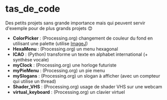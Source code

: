 # tas_de_code

Des petits projets sans grande importance mais qui peuvent servir d'exemple pour de plus grands projets :blush:

* **ColorPicker** : (Processing.org) changement de couleur du fond en utilisant une palette (utilise [ImageJ](https://imagej.nih.gov/ij))
* **HexaMenu** : (Processing.org) un menu hexagonal
* **ICAO** : (Python) transforme un texte en alphabet international (+ synthèse vocale)
* **myClock** : (Processing.org) une horloge futuriste
* **myPieMenu** : (Processing.org) un pie menu
* **mySlogans** : (Processing.org) un slogan à afficher (avec un compteur qui utilise un thread)
* **Shader_VHS** : (Processing.org) usage de shader VHS sur une webcam
* **virtual_keyboard** :  (Processing.org) un clavier virtuel 
